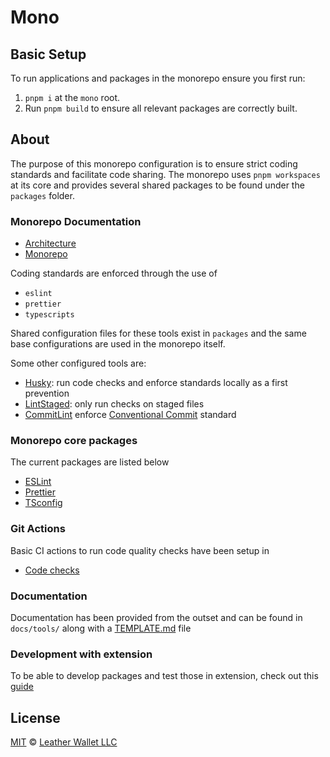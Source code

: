 # Mono

## Basic Setup

To run applications and packages in the monorepo ensure you first run:

1. `pnpm i` at the `mono` root.
2. Run `pnpm build` to ensure all relevant packages are correctly built.

## About

The purpose of this monorepo configuration is to ensure strict coding standards and facilitate code sharing. The monorepo uses `pnpm workspaces` at its core and provides several shared packages to be found under the `packages` folder.

### Monorepo Documentation

- [Architecture](docs/core/ARCHITECTURE.md)
- [Monorepo](docs/core/MONOREPO.md)

Coding standards are enforced through the use of

- `eslint`
- `prettier`
- `typescripts`

Shared configuration files for these tools exist in `packages` and the same base configurations are used in the monorepo itself.

Some other configured tools are:

- [Husky](docs/tools/HUSKY.md): run code checks and enforce standards locally as a first prevention
- [LintStaged](docs/tools/LINTSTAGED.md): only run checks on staged files
- [CommitLint](docs/tools/COMMITLINT.md) enforce [Conventional Commit](https://www.conventionalcommits.org/en/v1.0.0/) standard

### Monorepo core packages

The current packages are listed below

- [ESLint](packages/eslint-config/README.md)
- [Prettier](packages/prettier-config/README.md)
- [TSconfig](packages/tsconfig-config/README.md)

### Git Actions

Basic CI actions to run code quality checks have been setup in

- [Code checks](.github/workflows/code-checks.yml)

### Documentation

Documentation has been provided from the outset and can be found in `docs/tools/` along with a [TEMPLATE.md](docs/core/TEMPLATE.md) file

### Development with extension

To be able to develop packages and test those in extension, check out this [guide](docs/extension-development.md)

## License

[MIT](LICENSE) © [Leather Wallet LLC](https://github.com/leather-io/mono)
